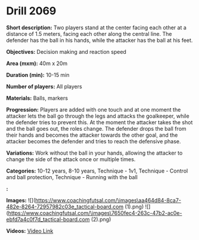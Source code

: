 # Drill 2069

**Short description:**
Two players stand at the center facing each other at a distance of 1.5 meters, facing each other along the central line. The defender has the ball in his hands, while the attacker has the ball at his feet.

**Objectives:**
Decision making and reaction speed

**Area (mxm):**
40m x 20m

**Duration (min):**
10-15 min

**Number of players:**
All players

**Materials:**
Balls, markers

**Progression:**
Players are added with one touch and at one moment the attacker lets the ball go through the legs and attacks the goalkeeper, while the defender tries to prevent this. At the moment the attacker takes the shot and the ball goes out, the roles change. The defender drops the ball from their hands and becomes the attacker towards the other goal, and the attacker becomes the defender and tries to reach the defensive phase.

**Variations:**
Work without the ball in your hands, allowing the attacker to change the side of the attack once or multiple times.

**Categories:**
10-12 years, 8-10 years, Technique - 1v1, Technique - Control and ball protection, Technique - Running with the ball

**:**


**Images:**
![](https://www.coachingfutsal.com/\images\aa464d84-8ca7-482e-8264-72957982c03e_tactical-board.com (1).png)
![](https://www.coachingfutsal.com/\images\7650fec4-263c-47b2-ac0e-ebfd7a4c0f7d_tactical-board.com (2).png)

**Videos:**
[Video Link](https://www.youtube.com/embed/jOymdJd1b34)

